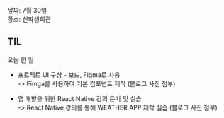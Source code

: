 날짜: 7월 30일  
장소: 신학생회관

## TIL

오늘 한 일
- 프로젝트 UI 구상 - 보드, Figma로 사용  
  -> Fimga를 사용하여 기본 컴포넌트 제작 (블로그 사진 첨부)

- 앱 개발을 위한 React Native 강의 듣기 및 실습  
  -> React Native 강의를 통해 WEATHER APP 제작 실습 (블로그 사진 첨부)
